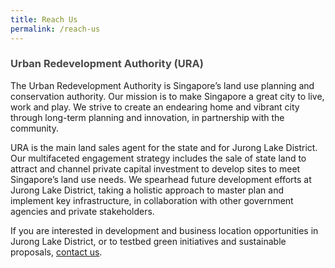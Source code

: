 ```yaml
---
title: Reach Us
permalink: /reach-us
---
```

<h3 style="color:#484848; font-weight:bold;">Urban Redevelopment Authority (URA)</h3>

The Urban Redevelopment Authority is Singapore’s land use planning and conservation authority. Our mission is to make Singapore a great city to live, work and play. We strive to create an endearing home and vibrant city through long-term planning and innovation, in partnership with the community. 

URA is the main land sales agent for the state and for Jurong Lake District. Our multifaceted engagement strategy includes the sale of state land to attract and channel private capital investment to develop sites to meet Singapore’s land use needs. We spearhead future development efforts at Jurong Lake District, taking a holistic approach to master plan and implement key infrastructure, in collaboration with other government agencies and private stakeholders.

If you are interested in development and business location opportunities in Jurong Lake District, or to testbed green initiatives and sustainable proposals, [contact us](/contact-us).

